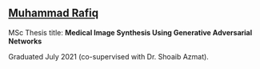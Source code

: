## [Muhammad Rafiq](https://hazratali.github.io/)

MSc Thesis title:
**Medical Image Synthesis Using Generative Adversarial Networks**

Graduated July 2021 (co-supervised with Dr. Shoaib Azmat). 